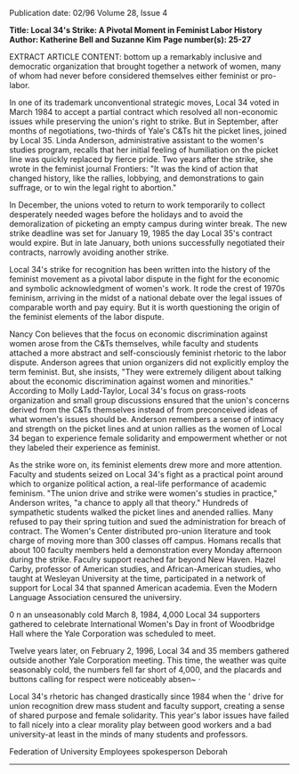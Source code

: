 Publication date: 02/96
Volume 28, Issue 4

**Title: Local 34's Strike: A Pivotal Moment in Feminist Labor History**
**Author: Katherine Bell and Suzanne Kim**
**Page number(s): 25-27**

EXTRACT ARTICLE CONTENT:
bottom up a remarkably inclusive and democratic organization that 
brought together a network of women, many of whom had never 
before considered themselves either feminist or pro-labor. 

In one of its trademark unconventional strategic moves, Local 
34 voted in March 1984 to accept a partial contract which resolved 
all non-economic issues while preserving the union's right to strike. 
But in September, after months of negotiations, two-thirds of Yale's 
C&Ts hit the picket lines, joined by Local 35. Linda Anderson, 
administrative assistant to the women's studies program, recalls that 
her initial feeling of humiliation on the picket line was quickly 
replaced by fierce pride. Two years after the strike, she wrote in the 
feminist journal Frontiers: "It was the kind of action that changed 
history, like the rallies, lobbying, and demonstrations to gain 
suffrage, or to win the legal right to abortion." 

In December, the unions voted to return to work temporarily to 
collect desperately needed wages before the holidays and to avoid 
the demoralization of picketing an empty campus during winter 
break. The new strike deadline was set for January 19, 1985 the day 
Local 35's contract would expire. But in late January, both unions 
successfully negotiated their contracts, narrowly avoiding another 
strike. 

Local 34's strike for recognition has been written into the 
history of the feminist movement as a pivotal labor dispute in the 
fight for the economic and symbolic acknowledgment of women's 
work. It rode the crest of 1970s feminism, arriving in the midst of a 
national debate over the legal issues of comparable worth and pay 
equiry. But it is worth questioning the origin of the feminist 
elements of the labor dispute. 

Nancy Con believes that the focus on economic discrimination 
against women arose from the C&Ts themselves, while faculty and 
students attached a more abstract and self-consciously feminist 
rhetoric to the labor dispute. Anderson agrees that union organizers 
did not explicitly employ the term feminist. But, she insists, "They 
were extremely diligent about talking about the economic 
discrimination against women and minorities." According to Molly 
Ladd-Taylor, Local 34's focus on grass-roots organization and small 
group discussions ensured that the union's concerns derived from 
the C&Ts themselves instead of from preconceived ideas of what 
women's issues should be. Anderson remembers a sense of intimacy 
and strength on the picket lines and at union rallies as the women of 
Local 34 began to experience female solidarity and empowerment 
whether or not they labeled their experience as feminist. 

As the strike wore on, its feminist elements drew more and more 
attention. Faculty and students seized on Local 34's fight as a 
practical point around which to organize political action, a real-life 
performance of academic feminism. "The union drive and strike 
were women's studies in practice," Anderson writes, "a chance to 
apply all that theory." Hundreds of sympathetic students walked the 
picket lines and anended rallies. Many refused to pay their spring 
tuition and sued the administration for breach of contract. The 
Women's Center distributed pro-union literature and took charge of 
moving more than 300 classes off campus. Homans recalls that 
about 100 faculty members held a demonstration every Monday 
afternoon during the strike. Faculry support reached far beyond 
New Haven. Hazel Carby, professor of American studies, and 
African-American studies, who taught at Wesleyan University at the 
time, participated in a network of support for Local 34 that spanned 
American academia. Even the Modern Language Association 
censured the universiry. 

0 
n an unseasonably cold March 8, 1984, 4,000 Local 34 
supporters gathered to celebrate International Women's Day 
in front of Woodbridge Hall where the Yale Corporation 
was scheduled to meet. 

Twelve years later, on February 2, 1996, Local 34 and 35 
members gathered outside another Yale Corporation meeting. This 
time, the weather was quite seasonably cold, the numbers fell far 
short of 4,000, and the placards and buttons calling for respect were 
noticeably absen~ · 

Local 34's rhetoric has changed drastically since 1984 when the ' 
drive for union recognition drew mass student and faculty support, 
creating a sense of shared purpose and female solidarity. This year's 
labor issues have failed to fall nicely into a clear morality play 
between good workers and a bad university-at least in the minds 
of many students and professors. 

Federation of University Employees spokesperson Deborah 


---